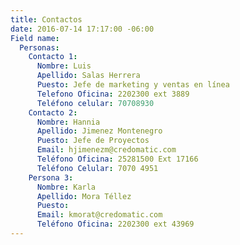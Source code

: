 ```yaml
---
title: Contactos
date: 2016-07-14 17:17:00 -06:00
Field name:
  Personas:
    Contacto 1:
      Nombre: Luis
      Apellido: Salas Herrera
      Puesto: Jefe de marketing y ventas en línea
      Telefono Oficina: 2202300 ext 3889
      Teléfono celular: 70708930
    Contacto 2:
      Nombre: Hannia
      Apellido: Jimenez Montenegro
      Puesto: Jefe de Proyectos
      Email: hjimenezm@credomatic.com
      Teléfono Oficina: 25281500 Ext 17166
      Teléfono Celular: 7070 4951
    Persona 3:
      Nombre: Karla
      Apellido: Mora Téllez
      Puesto: 
      Email: kmorat@credomatic.com
      Teléfono Oficina: 2202300 ext 43969
---
```


